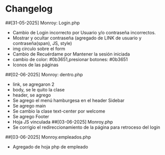 # Changelog

##[31-05-2025] Monroy: Login.php

- Cambio de Login incorrecto por Usuario y/o contraseña incorrectos.
- Mostrar y ocultar contraseña (agregado de LINK  de usuario y contraseña(span), JS, style)
- img circulo sobre el form 
- Cambio de Recuérdame por Mantener la sesión iniciada
- cambio de color:  #0b3651,presionar botones: #0b3651
- Iconos de las páginas   

##[02-06-2025] Monroy: dentro.php
- link, se agregaron 2
- body, se le quito la clase
- header, se agrego
- Se agrego el menú hamburgesa en el header Sidebar
- Se agrego main
- Se cambio la clase text-center por welcome
- Se agrego Footer
- Hoja JS vinculada
##[03-06-2025] Monroy.php
- Se corrigio el redireccionamiento de la página para retroceso del login

##[03-06-2025] Monroy.empleados.php
- Agregado de hoja php de empleado 